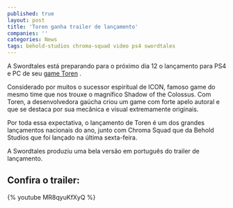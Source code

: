 ```yaml
---
published: true
layout: post
title: 'Toren ganha trailer de lançamento'
companies: ''
categories: News
tags: behold-studios chroma-squad video ps4 swordtales
---
```

A Swordtales está preparando para o próximo dia 12 o lançamento para PS4 e PC de seu <a href="http://toren-game.com/?lang=pt" target="_blank">game Toren</a>
 .

Considerado por muitos o sucessor espiritual de ICON, famoso game do mesmo time que nos trouxe o magnífico Shadow of the Colossus. Com Toren, a desenvolvedora gaúcha criou um game com forte apelo autoral e que se destaca por sua mecânica e visual extremamente originais.

Por toda essa expectativa, o lançamento de Toren é um dos grandes lançamentos nacionais do ano, junto com Chroma Squad que da Behold Studios que foi lançado na última sexta-feira.

A Swordtales produziu uma bela versão em português do trailer de lançamento.

## Confira o trailer:
{% youtube MR8qyuKfXyQ %}